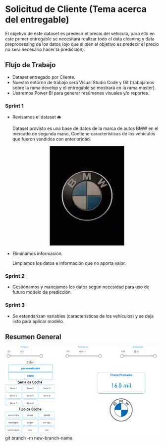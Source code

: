 # Solicitud de Cliente (Tema acerca del entregable)

El objetivo de este dataset es predecir el precio del vehículo, para ello en este primer entregable se necesitará realizar todo el data cleaning y data preprocessing de los datos (ojo que si bien el objetivo es predecir el precio no será necesario hacer la predicción).

## Flujo de Trabajo

- Dataset entregado por Cliente.
- Nuestro entorno de trabajo será Visual Studio Code y Git (trabajamos sobre la rama develop y el entregable se mostrará en la rama master).
- Usaremos Power BI para generar resúmenes visuales y/o reportes.

### Sprint 1

- Revisamos el dataset 🚘

    Dataset provisto es una base de datos de la marca de autos BMW en el mercado de segunda mano, Contiene características de los vehículos que fueron vendidos con anterioridad.

    <div align="center">
      <img src="image.png" alt="Imagen del dataset de autos BMW" />
    </div>

- Eliminamos información.

    Limpiamos los datos e información que no aporta valor. 

### Sprint 2

- Gestionamos y manejamos los datos según necesidad para uso de futuro modelo de predicción.

### Sprint 3

- Se estandarizan variables (características de los vehículos) y se deja listo para aplicar modelo.

## Resumen General

<div align="center">
  <img src="/Report-BI/Report_precio_bmw.png" alt="Reporte BI del precio de BMW" />
</div>
git branch -m new-branch-name
